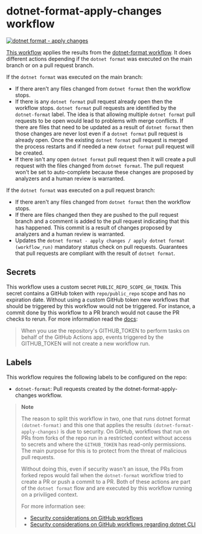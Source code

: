 # dotnet-format-apply-changes workflow

[![dotnet format - apply changes](https://github.com/edumserrano/dotnet-sdk-extensions/actions/workflows/dotnet-format-apply-changes.yml/badge.svg)](https://github.com/edumserrano/dotnet-sdk-extensions/actions/workflows/dotnet-format-apply-changes.yml)

[This workflow](/.github/workflows/dotnet-format-apply-changes.yml) applies the results from the [dotnet-format workflow](/docs/dev-notes/workflows/dotnet-format-workflow.md). It does different actions depending if the `dotnet format` was executed on the main branch or on a pull request branch.

If the `dotnet format` was executed on the main branch:

- If there aren't any files changed from `dotnet format` then the workflow stops.
- If there is any `dotnet format` pull request already open then the workflow stops. `dotnet format` pull requests are identified by the `dotnet-format` label. The idea is that allowing multiple `dotnet format` pull requests to be open would lead to problems with merge conflicts. If there are files that need to be updated as a result of `dotnet format` then those changes are never lost even if a `dotnet format` pull request is already open. Once the existing `dotnet format` pull request is merged the process restarts and if needed a new `dotnet format` pull request will be created.
- If there isn't any open `dotnet format` pull request then it will create a pull request with the files changed from `dotnet format`. The pull request won't be set to auto-complete because these changes are proposed by analyzers and a human review is warranted.

If the `dotnet format` was executed on a pull request branch:

- If there aren't any files changed from `dotnet format` then the workflow stops.
- If there are files changed then they are pushed to the pull request branch and a comment is added to the pull request indicating that this has happened. This commit is a result of changes proposed by analyzers and a human review is warranted.
- Updates the `dotnet format - apply changes / apply dotnet format (workflow_run)` mandatory status check on pull requests. Guarantees that pull requests are compliant with the result of `dotnet format`.

## Secrets

This workflow uses a custom secret `PUBLIC_REPO_SCOPE_GH_TOKEN`. This secret contains a GitHub token with `repo/public_repo` scope and has no expiration date. Without using a custom GitHub token new workflows that should be triggered by this workflow would not be triggered. For instance, a commit done by this workflow to a PR branch would not cause the PR checks to rerun. For more information read the [docs](https://docs.github.com/en/actions/reference/authentication-in-a-workflow#using-the-github_token-in-a-workflow):
> When you use the repository's GITHUB_TOKEN to perform tasks on behalf of the GitHub Actions app, events triggered by the GITHUB_TOKEN will not create a new workflow run.

## Labels

This workflow requires the following labels to be configured on the repo:

- `dotnet-format`: Pull requests created by the dotnet-format-apply-changes workflow.

> **Note**
>
> The reason to split this workflow in two, one that runs dotnet format `(dotnet-format)` and this one that applies the results `(dotnet-format-apply-changes)` is due to security. On GitHub, workflows that run on PRs from forks of the repo run in a restricted context without access to secrets and where the `GITHUB_TOKEN` has read-only permissions. The main purpose for this is to protect from the threat of malicious pull requests.
>
> Without doing this, even if security wasn't an issue, the PRs from forked repos would fail when the `dotnet-format` workflow tried to create a PR or push a commit to a PR. Both of these actions are part of the `dotnet format` flow and are executed by this workflow running on a priviliged context.
>
> For more information see:
>
> - [Security considerations on GitHub workflows](/docs/dev-notes/workflows/security-considerations.md)
> - [Security considerations on GitHub workflows regarding dotnet CLI](/docs/dev-notes/workflows/security-considerations-and-dotnet.md)
